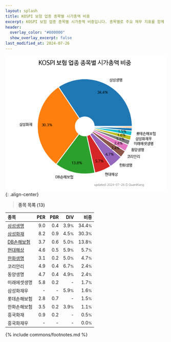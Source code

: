 ```yaml
---
layout: splash
title: KOSPI 보험 업종 종목별 시가총액 비중
excerpt: KOSPI 보험 업종 종목별 시가총액 비중입니다. 종목별로 주요 재무 지표를 함께 표시합니다.
header:
  overlay_color: "#800000"
  show_overlay_excerpt: false
last_modified_at: 2024-07-26
---
```



![KOSPI 보험 업종 종목별 시가총액 비중](/stats/sector/images/kospi_업종_보험_종목.png){: .align-center}


> **종목 목록 (13)**<a id="list"></a>

| **종목** | **PER** | **PBR** | **DIV** | **비중** |
| :------- | ------: | ------: | ------: | -------: |
| [삼성생명](/032830/) | 9.0 | 0.4 | 3.9<small>%</small> | 34.4<small>%</small> |
| [삼성화재](/000810/) | 8.2 | 0.9 | 4.5<small>%</small> | 30.3<small>%</small> |
| [DB손해보험](/005830/) | 3.7 | 0.6 | 5.0<small>%</small> | 13.8<small>%</small> |
| [현대해상](/001450/) | 4.6 | 0.5 | 5.9<small>%</small> | 5.7<small>%</small> |
| [한화생명](/088350/) | 3.1 | 0.2 | 5.0<small>%</small> | 4.7<small>%</small> |
| 코리안리 | 4.9 | 0.4 | 6.7<small>%</small> | 2.4<small>%</small> |
| 동양생명 | 4.7 | 0.4 | 4.9<small>%</small> | 2.4<small>%</small> |
| 미래에셋생명 | 5.8 | 0.2 | - | 1.7<small>%</small> |
| 삼성화재우 | - | - | 5.9<small>%</small> | 1.6<small>%</small> |
| 롯데손해보험 | 2.8 | 0.7 | - | 1.5<small>%</small> |
| 한화손해보험 | 3.5 | 0.2 | 3.9<small>%</small> | 1.1<small>%</small> |
| 흥국화재 | 0.9 | 0.2 | - | 0.5<small>%</small> |
| 흥국화재우 | - | - | - | 0.0<small>%</small> |

{% include commons/footnotes.md %}